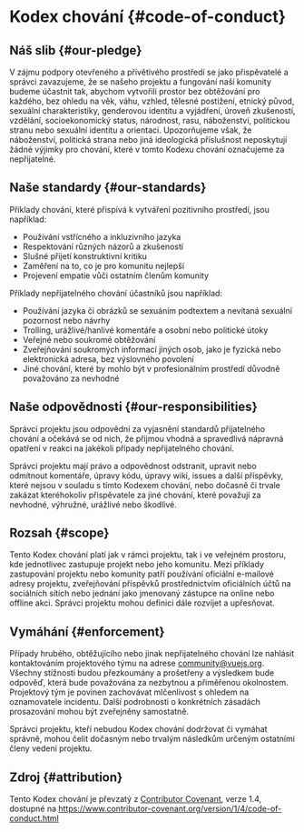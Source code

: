# Kodex chování {#code-of-conduct}

## Náš slib {#our-pledge}

V zájmu podpory otevřeného a přívětivého prostředí se jako přispěvatelé a správci zavazujeme, že se našeho projektu a fungování naší komunity budeme účastnit tak, abychom vytvořili prostor bez obtěžování pro každého, bez ohledu na věk, váhu, vzhled, tělesné postižení, etnický původ, sexuální charakteristiky, genderovou identitu a vyjádření, úroveň zkušeností, vzdělání, socioekonomický status, národnost, rasu, náboženství, politickou stranu nebo sexuální identitu a orientaci. Upozorňujeme však, že náboženství, politická strana nebo jiná ideologická příslušnost neposkytují žádné výjimky pro chování, které v tomto Kodexu chování označujeme za nepřijatelné.

## Naše standardy {#our-standards}

Příklady chování, které přispívá k vytváření pozitivního prostředí, jsou například:

- Používání vstřícného a inkluzivního jazyka
- Respektování různých názorů a zkušeností
- Slušné přijetí konstruktivní kritiku
- Zaměření na to, co je pro komunitu nejlepší
- Projevení empatie vůči ostatním členům komunity

Příklady nepřijatelného chování účastníků jsou například:

- Používání jazyka či obrázků se sexuáním podtextem a nevítaná sexuální pozornost nebo návrhy
- Trolling, urážlivé/hanlivé komentáře a osobní nebo politické útoky
- Veřejné nebo soukromé obtěžování
- Zveřejňování soukromých informací jiných osob, jako je fyzická nebo elektronická adresa, bez výslovného povolení
- Jiné chování, které by mohlo být v profesionálním prostředí důvodně považováno za nevhodné

## Naše odpovědnosti {#our-responsibilities}

Správci projektu jsou odpovědní za vyjasnění standardů přijatelného chování a očekává se od nich, že přijmou vhodná a spravedlivá nápravná opatření v reakci na jakékoli případy nepřijatelného chování.

Správci projektu mají právo a odpovědnost odstranit, upravit nebo odmítnout komentáře, úpravy kódu, úpravy wiki, issues a další příspěvky, které nejsou v souladu s tímto Kodexem chování, nebo dočasně či trvale zakázat kteréhokoliv přispěvatele za jiné chování, které považují za nevhodné, výhružné, urážlivé nebo škodlivé.

## Rozsah {#scope}

Tento Kodex chování platí jak v rámci projektu, tak i ve veřejném prostoru, kde jednotlivec zastupuje projekt nebo jeho komunitu. Mezi příklady zastupování projektu nebo komunity patří používání oficiální e-mailové adresy projektu, zveřejňování příspěvků prostřednictvím oficiálních účtů na sociálních sítích nebo jednání jako jmenovaný zástupce na online nebo offline akci. Správci projektu mohou definici dále rozvíjet a upřesňovat.

## Vymáhání {#enforcement}

Případy hrubého, obtěžujícího nebo jinak nepřijatelného chování lze nahlásit kontaktováním projektového týmu na adrese community@vuejs.org. Všechny stížnosti budou přezkoumány a prošetřeny a výsledkem bude odpověď, která bude považována za nezbytnou a přiměřenou okolnostem. Projektový tým je povinen zachovávat mlčenlivost s ohledem na oznamovatele incidentu. Další podrobnosti o konkrétních zásadách prosazování mohou být zveřejněny samostatně.

Správci projektu, kteří nebudou Kodex chování dodržovat či vymáhat správně, mohou čelit dočasným nebo trvalým následkům určeným ostatními členy vedení projektu.

## Zdroj {#attribution}

Tento Kodex chování je převzatý z [Contributor Covenant][homepage], verze 1.4, dostupné na https://www.contributor-covenant.org/version/1/4/code-of-conduct.html

[homepage]: https://www.contributor-covenant.org
